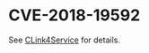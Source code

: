 # CVE-2018-19592
See [CLink4Service](https://github.com/BradyDonovan/CVE-2018-19592/blob/master/CLink4Service) for details.
